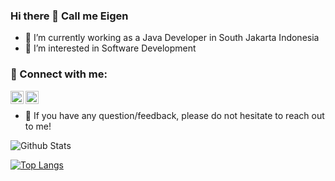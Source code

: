 ### Hi there 👋 Call me Eigen

- 🔨 I’m currently working as a Java Developer in South Jakarta Indonesia
- 👀 I’m interested in Software Development

### 🤝 Connect with me:

<a href="https://www.linkedin.com/in/harist-islami/"><img align="left" src="https://raw.githubusercontent.com/yushi1007/yushi1007/main/images/linkedin.svg" alt="eigennspace | LinkedIn" width="21px"/></a>
<a href="https://instagram.com/hrissstt"><img align="left" src="https://raw.githubusercontent.com/yushi1007/yushi1007/main/images/instagram.svg" alt="eigennspace | Instagram" width="21px"/></a>
</br>
- 💬 If you have any question/feedback, please do not hesitate to reach out to me!


![Github Stats](https://github-readme-stats.vercel.app/api?username=eigennspace&theme=radical)

[![Top Langs](https://github-readme-stats.vercel.app/api/top-langs/?username=eigennspace&layout=compact)](https://github.com/eigennspace)



